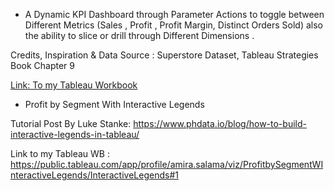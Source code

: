 - A Dynamic KPI Dashboard through Parameter Actions to toggle between Different Metrics (Sales , Profit , Profit Margin, Distinct Orders Sold) also the ability to slice or drill through Different Dimensions .

Credits, Inspiration & Data Source : Superstore Dataset, Tableau Strategies Book Chapter 9

[Link: To my Tableau Workbook](https://public.tableau.com/app/profile/amira.salama/viz/DynamicMetrics_16760666533960/DynamicMetrics)





- Profit by Segment With Interactive Legends

Tutorial Post By Luke Stanke:
https://www.phdata.io/blog/how-to-build-interactive-legends-in-tableau/

Link to my Tableau WB : https://public.tableau.com/app/profile/amira.salama/viz/ProfitbySegmentWInteractiveLegends/InteractiveLegends#1
